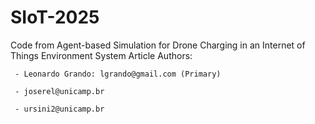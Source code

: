 # SIoT-2025

Code from Agent-based Simulation for Drone Charging in an Internet of Things Environment System Article
Authors:

     - Leonardo Grando: lgrando@gmail.com (Primary)
     
     - joserel@unicamp.br
     
     - ursini2@unicamp.br
